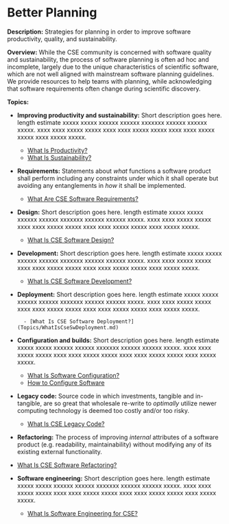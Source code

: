 # Better Planning

**Description:**  Strategies for planning in order to improve software productivity, quality, and sustainability.  

**Overview:** While the CSE community is concerned with software quality and sustainability, the process of software planning is often ad hoc and incomplete, largely due to the unique characteristics of scientific software, which are not well aligned with mainstream software planning guidelines.  We provide resources to help teams with planning, while acknowledging that software requirements often change during scientific discovery.  

**Topics:**

- **Improving productivity and sustainability:**
Short description goes here. length estimate xxxxx xxxxx xxxxxx xxxxxx xxxxxxx xxxxxx xxxxxx xxxxx. xxxx xxxx xxxxx xxxxx xxxx xxxx xxxxx xxxxx xxxx xxxx xxxxx xxxxx xxxx xxxxx xxxxx.

    - [What Is Productivity?](Topics/WhatIsProductivity.md)
    - [What Is Sustainability?](Topics/WhatIsSustainability.md)

- **Requirements:**
Statements about *what* functions a software product shall perform including any constraints under which it shall operate but avoiding any entanglements in *how* it shall be implemented.

    - [What Are CSE Software Requirements?](Topics/WhatAreCseSwRequirements.md)

- **Design:**
Short description goes here. length estimate xxxxx xxxxx xxxxxx xxxxxx xxxxxxx xxxxxx xxxxxx xxxxx. xxxx xxxx xxxxx xxxxx xxxx xxxx xxxxx xxxxx xxxx xxxx xxxxx xxxxx xxxx xxxxx xxxxx.

    - [What Is CSE Software Design?](Topics/WhatIsCseSwDesign.md)

- **Development:**
Short description goes here. length estimate xxxxx xxxxx xxxxxx xxxxxx xxxxxxx xxxxxx xxxxxx xxxxx. xxxx xxxx xxxxx xxxxx xxxx xxxx xxxxx xxxxx xxxx xxxx xxxxx xxxxx xxxx xxxxx xxxxx.

    - [What Is CSE Software Development?](Topics/WhatIsCseSwDevelopment.md)

- **Deployment:**
    Short description goes here. length estimate xxxxx xxxxx xxxxxx xxxxxx xxxxxxx xxxxxx xxxxxx xxxxx. xxxx xxxx xxxxx xxxxx xxxx xxxx xxxxx xxxxx xxxx xxxx xxxxx xxxxx xxxx xxxxx xxxxx.

        - [What Is CSE Software Deployment?](Topics/WhatIsCseSwDeployment.md)

- **Configuration and builds:**
Short description goes here. length estimate xxxxx xxxxx xxxxxx xxxxxx xxxxxxx xxxxxx xxxxxx xxxxx. xxxx xxxx xxxxx xxxxx xxxx xxxx xxxxx xxxxx xxxx xxxx xxxxx xxxxx xxxx xxxxx xxxxx.

    - [What Is Software Configuration?](../CuratedContent/WhatIsSwConfiguration.md)
    - [How to Configure Software](../CuratedContent/HowToConfigureSoftware.md)

- **Legacy code:**
Source code in which investments, tangible and in-tangible, are so great that wholesale re-write to *optimally* utilize newer computing technology is deemed too costly and/or too risky.

    - [What Is CSE Legacy Code?](Topics/WhatIsCseLegacyCode.md)

- **Refactoring:**
The process of improving *internal* attributes of a software product (e.g. readability, maintainability) without modifying any of its existing external functionality.

- [What Is CSE Software Refactoring?](Topics/WhatIsCseSwRefactoring.md)

- **Software engineering:**
Short description goes here. length estimate xxxxx xxxxx xxxxxx xxxxxx xxxxxxx xxxxxx xxxxxx xxxxx. xxxx xxxx xxxxx xxxxx xxxx xxxx xxxxx xxxxx xxxx xxxx xxxxx xxxxx xxxx xxxxx xxxxx.

    - [What Is Software Engineering for CSE?](Topics/WhatIsSwEngForCse.md)
